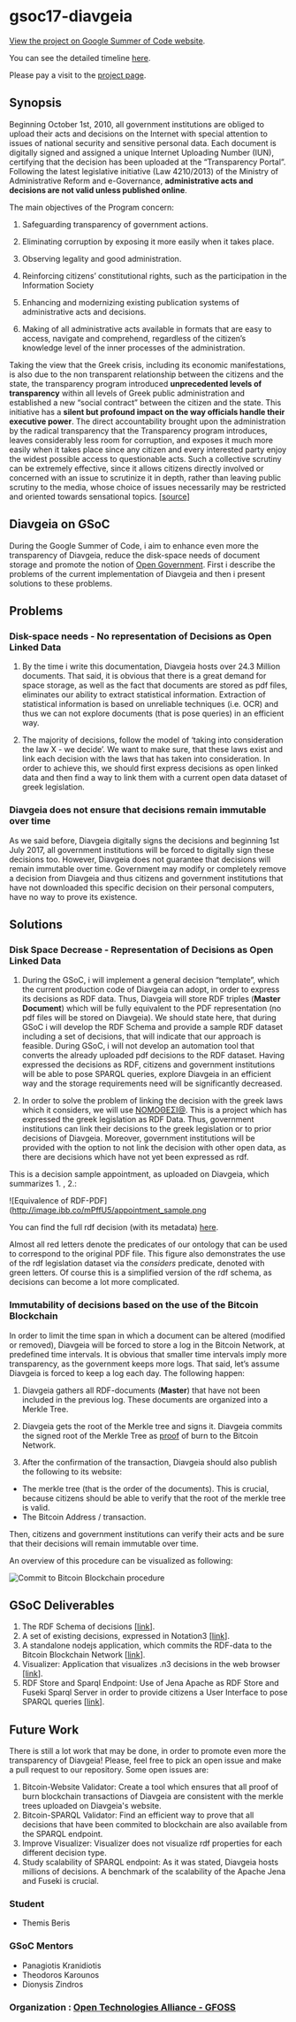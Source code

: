gsoc17-diavgeia
===============

[View the project on Google Summer of Code website](https://summerofcode.withgoogle.com/projects/#6340447621349376).

You can see the detailed timeline [here](https://github.com/eellak/gsoc17-diavgeia/blob/master/gsoc_timeline.md).

Please pay a visit to the [project page](https://eellak.github.io/gsoc17-diavgeia/).

Synopsis
--------
Beginning October 1st, 2010, all government institutions are obliged to upload their acts and decisions on the Internet with special attention to issues of national security and sensitive personal data. Each document is digitally signed and assigned a unique Internet Uploading Number (IUN), certifying that the decision has been uploaded at the “Transparency Portal”. Following the latest legislative initiative (Law 4210/2013) of the Ministry of Administrative Reform and e-Governance, **administrative acts and decisions are not valid unless published online**.

The main objectives of the Program concern:

1. Safeguarding transparency of government actions.

2. Eliminating corruption by exposing it more easily when it takes place.

3. Observing legality and good administration.

4. Reinforcing citizens’ constitutional rights, such as the participation in the Information Society

5. Enhancing and modernizing existing publication systems of administrative acts and decisions.

6. Making of all administrative acts available in formats that are easy to access, navigate and comprehend, regardless of the citizen’s knowledge level of the inner processes of the administration.

Taking the view that the Greek crisis, including its economic manifestations, is also due to the non transparent relationship between the citizens and the state, the transparency program introduced **unprecedented levels of transparency** within all levels of Greek public administration and established a new “social contract” between the citizen and the state. This initiative has a **silent but profound impact on the way officials handle their executive power**. The direct accountability brought upon the administration by the radical transparency that the Transparency program introduces, leaves considerably less room for corruption, and exposes it much more easily when it takes place since any citizen and every interested party enjoy the widest possible access to questionable acts. Such a collective scrutiny can be extremely effective, since it allows citizens directly involved or concerned with an issue to scrutinize it in depth, rather than leaving public scrutiny to the media, whose choice of issues necessarily may be restricted and oriented towards sensational topics. [[source](https://diavgeia.gov.gr/en)]


Diavgeia on GSoC
----------------
During the Google Summer of Code, i aim to enhance even more the transparency of Diavgeia, reduce the disk-space needs of document storage and promote the notion of [Open Government](https://en.wikipedia.org/wiki/Open_government). First i describe the problems of the current implementation of Diavgeia and then i present solutions to these problems.


Problems
--------

### Disk-space needs - No representation of Decisions as Open Linked Data

1. By the time i write this documentation, Diavgeia hosts over 24.3 Million documents. That said, it is obvious that there is a great demand for space storage, as well as the fact that documents are stored as pdf files, eliminates our ability to extract statistical information. Extraction of statistical information is based on unreliable techniques (i.e. OCR) and thus we can not explore documents (that is pose queries) in an efficient way.

2. The majority of decisions, follow the model of ‘taking into consideration the law X - we decide’. We want to make sure, that these laws exist and link each decision with the laws that has taken into consideration. In order to achieve this, we should first express decisions as open linked data and then find a way to link them with a  current open data dataset of greek legislation.

### Diavgeia does not ensure that decisions remain immutable over time

As we said before, Diavgeia digitally signs the decisions and beginning 1st July 2017, all government institutions will be forced to digitally sign these decisions too. However, Diavgeia does not guarantee that decisions will remain immutable over time. Government may modify or completely remove a decision from Diavgeia and thus citizens and government institutions that have not downloaded this specific decision on their personal computers, have no way to prove its existence.

Solutions
--------

### Disk Space Decrease - Representation of Decisions as Open Linked Data

1. During the GSoC, i will implement a general decision “template”, which the current production code of Diavgeia can adopt, in order to express its decisions as RDF data. Thus, Diavgeia will store RDF triples (**Master Document**) which will be fully equivalent to the PDF representation (no pdf files will be stored on Diavgeia). We should state here, that during GSoC i will develop the RDF Schema and provide a sample RDF dataset including a set of decisions, that will indicate that our approach is feasible. During GSoC, i will not develop an automation tool that converts the already uploaded pdf decisions to the RDF dataset. Having expressed the decisions as RDF, citizens and government institutions will be able to pose SPARQL queries, explore Diavgeia in an efficient way and the storage requirements need will be significantly decreased.

2. In order to solve the problem of linking the decision with the greek laws which it considers, we will use [ΝΟΜΟΘΕΣΙ@](http://legislation.di.uoa.gr/). This is a project which has expressed  the greek legislation as RDF Data. Thus, government institutions can link their decisions to the greek legislation or to prior decisions of Diavgeia. Moreover, government institutions will be provided with the option to not link the decision with other open data, as there are decisions which have not yet been expressed as rdf.

This is a decision sample appointment, as uploaded on Diavgeia, which summarizes  1. , 2.:

![Equivalence of RDF-PDF](http://image.ibb.co/mPffU5/appointment_sample.png

You can find the full rdf decision (with its metadata) [here](https://github.com/eellak/gsoc17-diavgeia/blob/master/rdf/samples/Appointment/ΨΟΗΩ46ΨΖΣ4-Ι56.n3).

Almost all red letters denote the predicates of our ontology that can be used to correspond to the original PDF file. This figure also demonstrates the use of the rdf legislation dataset via the *considers* predicate, denoted with green letters.  Of course this is a simplified version of the rdf schema, as decisions can become a lot more complicated.

### Immutability of decisions based on the use of the Bitcoin Blockchain

In order to limit the time span in which a document can be altered (modified or removed), Diavgeia will be forced to store a log in the Bitcoin Network, at predefined time intervals. It is obvious that smaller time intervals imply more transparency, as the government keeps more logs. That said, let’s assume Diavgeia is forced to keep a log each day. The following happen:

1. Diavgeia gathers all RDF-documents (**Master**) that have not been included in the previous log. These documents are organized into a Merkle Tree.

2. Diavgeia gets the root of the Merkle tree and signs it. Diavgeia commits the signed root of the Merkle Tree as [proof](https://en.bitcoin.it/wiki/Proof_of_burn) of burn to the Bitcoin Network.

3. After the confirmation of the transaction, Diavgeia should also publish the following to its website:
  - The merkle tree (that is the order of the documents). This is crucial, because citizens should be able to verify that the root of the merkle tree is valid.
  - The Bitcoin Address / transaction.

Then, citizens and government institutions can verify their acts and be sure that their decisions will remain immutable over time.

An overview of this procedure can be visualized as following:

![Commit to Bitcoin Blockchain procedure](https://image.ibb.co/fH0Nca/Drawing_2.jpg)


GSoC Deliverables
------------

1. The RDF Schema of decisions [[link](https://github.com/eellak/gsoc17-diavgeia/blob/master/rdf/decisions.owl)].
2. A set of existing decisions, expressed in Notation3 [[link](https://github.com/eellak/gsoc17-diavgeia/tree/master/rdf/samples)].
3. A standalone nodejs application, which commits the RDF-data to the Bitcoin Blockchain Network [[link](https://github.com/eellak/gsoc17-diavgeia/tree/master/bitcoin)].
4. Visualizer: Application that visualizes .n3 decisions in the web browser [[link](https://github.com/eellak/gsoc17-diavgeia/tree/master/visualizer)].
5. RDF Store and Sparql Endpoint: Use of Jena Apache as RDF Store and Fuseki Sparql Server in order to provide citizens a User Interface to pose SPARQL queries [[link](https://github.com/eellak/gsoc17-diavgeia/tree/master/sparql_endpoint)].

Future Work
------------

There is still a lot work that may be done, in order to promote even more the transparency of Diavgeia! Please, feel free to pick an open issue and make a pull request to our repository. Some open issues are:


1. Bitcoin-Website Validator: Create a tool which ensures that all proof of burn blockchain transactions of Diavgeia are consistent with the merkle trees uploaded on Diavgeia's website.
2. Bitcoin-SPARQL Validator: Find an efficient way to prove that all decisions that have been commited to blockchain are also available from the SPARQL endpoint.
3. Improve Visualizer: Visualizer does not visualize rdf properties for each different decision type.
4. Study scalability of SPARQL endpoint: As it was stated, Diavgeia hosts millions of decisions. A benchmark of the scalability of the Apache Jena and Fuseki is crucial.

### Student
* Themis Beris

### GSoC Mentors

* Panagiotis Kranidiotis
* Theodoros Karounos
* Dionysis Zindros

### Organization :  [Open Technologies Alliance - GFOSS](https://summerofcode.withgoogle.com/organizations/4825634544025600/)